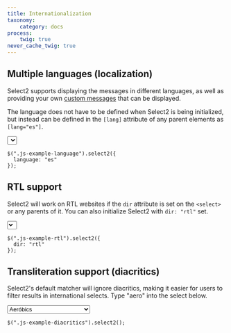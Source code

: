 ```yaml
---
title: Internationalization
taxonomy:
    category: docs
process:
    twig: true
never_cache_twig: true
---
```


## Multiple languages (localization)

Select2 supports displaying the messages in different languages, as well
as providing your own
<a href="options.html#language">custom messages</a>
that can be displayed.

The language does not have to be defined when Select2 is being
initialized, but instead can be defined in the <code>[lang]</code>
attribute of any parent elements as <code>[lang="es"]</code>.

<div class="s2-example">
    <p>
      <select class="js-example-language js-states form-control">
      </select>
    </p>
</div>

```
$(".js-example-language").select2({
  language: "es"
});
```

## RTL support

Select2 will work on RTL websites if the <code>dir</code> attribute is
set on the <code>&lt;select&gt;</code> or any parents of it. You can also
initialize Select2 with <code>dir: "rtl"</code> set.

<div class="s2-example">
    <p>
      <select class="js-example-rtl js-states form-control" dir="rtl"></select>
    </p>
</div>

```
$(".js-example-rtl").select2({
  dir: "rtl"
});
```

## Transliteration support (diacritics)

Select2's default matcher will ignore diacritics, making it easier for
users to filter results in international selects. Type "aero" into the
select below.

<div class="s2-example">
  <p>
    <select class="js-example-diacritics form-control">
      <option>Aeróbics</option>
      <option>Aeróbics en Agua</option>
      <option>Aerografía</option>
      <option>Aeromodelaje</option>
      <option>Águilas</option>
      <option>Ajedrez</option>
      <option>Ala Delta</option>
      <option>Álbumes de Música</option>
      <option>Alusivos</option>
      <option>Análisis de Escritura a Mano</option>
    </select>
  </p>
</div>

```
$(".js-example-diacritics").select2();
```
